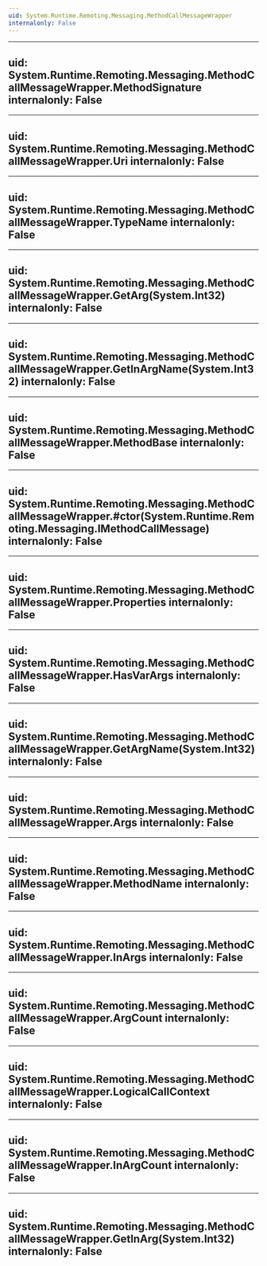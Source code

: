 ```yaml
---
uid: System.Runtime.Remoting.Messaging.MethodCallMessageWrapper
internalonly: False
---
```


---
uid: System.Runtime.Remoting.Messaging.MethodCallMessageWrapper.MethodSignature
internalonly: False
---

---
uid: System.Runtime.Remoting.Messaging.MethodCallMessageWrapper.Uri
internalonly: False
---

---
uid: System.Runtime.Remoting.Messaging.MethodCallMessageWrapper.TypeName
internalonly: False
---

---
uid: System.Runtime.Remoting.Messaging.MethodCallMessageWrapper.GetArg(System.Int32)
internalonly: False
---

---
uid: System.Runtime.Remoting.Messaging.MethodCallMessageWrapper.GetInArgName(System.Int32)
internalonly: False
---

---
uid: System.Runtime.Remoting.Messaging.MethodCallMessageWrapper.MethodBase
internalonly: False
---

---
uid: System.Runtime.Remoting.Messaging.MethodCallMessageWrapper.#ctor(System.Runtime.Remoting.Messaging.IMethodCallMessage)
internalonly: False
---

---
uid: System.Runtime.Remoting.Messaging.MethodCallMessageWrapper.Properties
internalonly: False
---

---
uid: System.Runtime.Remoting.Messaging.MethodCallMessageWrapper.HasVarArgs
internalonly: False
---

---
uid: System.Runtime.Remoting.Messaging.MethodCallMessageWrapper.GetArgName(System.Int32)
internalonly: False
---

---
uid: System.Runtime.Remoting.Messaging.MethodCallMessageWrapper.Args
internalonly: False
---

---
uid: System.Runtime.Remoting.Messaging.MethodCallMessageWrapper.MethodName
internalonly: False
---

---
uid: System.Runtime.Remoting.Messaging.MethodCallMessageWrapper.InArgs
internalonly: False
---

---
uid: System.Runtime.Remoting.Messaging.MethodCallMessageWrapper.ArgCount
internalonly: False
---

---
uid: System.Runtime.Remoting.Messaging.MethodCallMessageWrapper.LogicalCallContext
internalonly: False
---

---
uid: System.Runtime.Remoting.Messaging.MethodCallMessageWrapper.InArgCount
internalonly: False
---

---
uid: System.Runtime.Remoting.Messaging.MethodCallMessageWrapper.GetInArg(System.Int32)
internalonly: False
---
